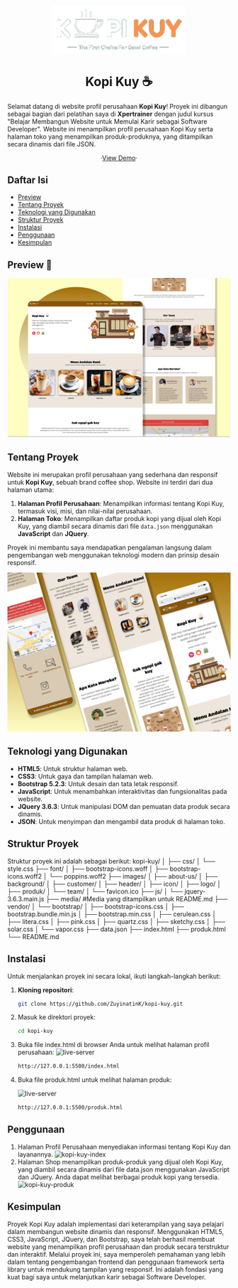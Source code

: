 <p align="center"><a href="https://github.com/ZuyinatinK/kopi-kuy"><img alt="Kopi Kuy" src="images/logo/logo_kuy.png" width="300vw"/></a></p>
<h1 align="center">Kopi Kuy ☕</h1>

Selamat datang di website profil perusahaan **Kopi Kuy**! Proyek ini dibangun sebagai bagian dari pelatihan saya di **Xpertrainer** dengan judul kursus "Belajar Membangun Website untuk Memulai Karir sebagai Software Developer". Website ini menampilkan profil perusahaan Kopi Kuy serta halaman toko yang menampilkan produk-produknya, yang ditampilkan secara dinamis dari file JSON.

<p align="center">
	·<a href="https://zuyinatink.github.io/kopi-kuy/">View Demo</a>·
</p>

## Daftar Isi

- [Preview](#preview)
- [Tentang Proyek](#tentang-proyek)
- [Teknologi yang Digunakan](#teknologi-yang-digunakan)
- [Struktur Proyek](#struktur-proyek)
- [Instalasi](#instalasi)
- [Penggunaan](#penggunaan)
- [Kesimpulan](#kesimpulan)

## Preview 🚀
![Preview](media/portofolio-kopi-kuy.png)


## Tentang Proyek

Website ini merupakan profil perusahaan yang sederhana dan responsif untuk **Kopi Kuy**, sebuah brand coffee shop. Website ini terdiri dari dua halaman utama:
1. **Halaman Profil Perusahaan**: Menampilkan informasi tentang Kopi Kuy, termasuk visi, misi, dan nilai-nilai perusahaan.
2. **Halaman Toko**: Menampilkan daftar produk kopi yang dijual oleh Kopi Kuy, yang diambil secara dinamis dari file `data.json` menggunakan **JavaScript** dan **JQuery**.

Proyek ini membantu saya mendapatkan pengalaman langsung dalam pengembangan web menggunakan teknologi modern dan prinsip desain responsif.

![Preview-2](media/portfolio-details-kopi-kuy-2.png)

## Teknologi yang Digunakan

- **HTML5**: Untuk struktur halaman web.
- **CSS3**: Untuk gaya dan tampilan halaman web.
- **Bootstrap 5.2.3**: Untuk desain dan tata letak responsif.
- **JavaScript**: Untuk menambahkan interaktivitas dan fungsionalitas pada website.
- **JQuery 3.6.3**: Untuk manipulasi DOM dan pemuatan data produk secara dinamis.
- **JSON**: Untuk menyimpan dan mengambil data produk di halaman toko.

## Struktur Proyek

Struktur proyek ini adalah sebagai berikut:
kopi-kuy/
│
├── css/
│   └── style.css
├── font/
│   ├── bootstrap-icons.woff
│   ├── bootstrap-icons.woff2
│   └── poppins.woff2
├── images/
│   ├── about-us/
│   ├── background/
│   ├── customer/
│   ├── header/
│   ├── icon/
│   ├── logo/
│   ├── produk/
│   └── team/
│   └── favicon.ico
├── js/
│   └── jquery-3.6.3.main.js
├── media/ #Media yang ditampilkan untuk README.md
├── vendor/
│   └── bootstrap/
│       ├── bootstrap-icons.css
│       ├── bootstrap.bundle.min.js
│       ├── bootstrap.min.css
│       ├── cerulean.css
│       ├── litera.css
│       ├── pink.css
│       ├── quartz.css
│       ├── sketchy.css
│       ├── solar.css
│       └── vapor.css
├── data.json
├── index.html
├── produk.html
└── README.md


## Instalasi

Untuk menjalankan proyek ini secara lokal, ikuti langkah-langkah berikut:

1. **Kloning repositori**:
   ```bash
   git clone https://github.com/ZuyinatinK/kopi-kuy.git
    ```
2. Masuk ke direktori proyek:
    ```bash
    cd kopi-kuy
    ```
3. Buka file index.html di browser Anda untuk melihat halaman profil perusahaan:
    ![live-server](media/live-server.png)
    ```bash 
    http://127.0.0.1:5500/index.html
    ```
4. Buka file produk.html untuk melihat halaman produk:
    
	![live-server](media/live-server.png)
    ```bash
    http://127.0.0.1:5500/produk.html
    ```

## Penggunaan

1. Halaman Profil Perusahaan menyediakan informasi tentang Kopi Kuy dan layanannya.
    ![kopi-kuy-index](media/kopi-kuy-index.png)
2. Halaman Shop menampilkan produk-produk yang dijual oleh Kopi Kuy, yang diambil secara dinamis dari file data.json menggunakan JavaScript dan JQuery. Anda dapat melihat berbagai produk kopi yang tersedia.
    ![kopi-kuy-produk](media/kopi-kuy-produk.png)

## Kesimpulan

Proyek Kopi Kuy adalah implementasi dari keterampilan yang saya pelajari dalam membangun website dinamis dan responsif. Menggunakan HTML5, CSS3, JavaScript, JQuery, dan Bootstrap, saya telah berhasil membuat website yang menampilkan profil perusahaan dan produk secara terstruktur dan interaktif. Melalui proyek ini, saya memperoleh pemahaman yang lebih dalam tentang pengembangan frontend dan penggunaan framework serta library untuk mendukung tampilan yang responsif. Ini adalah fondasi yang kuat bagi saya untuk melanjutkan karir sebagai Software Developer.

